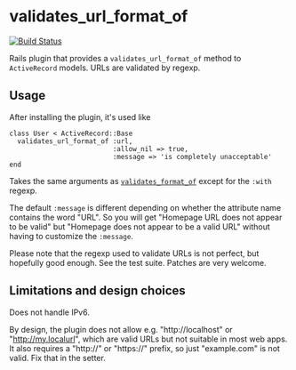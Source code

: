 # validates\_url\_format\_of

[![Build Status](https://travis-ci.org/conickal/validates_url_format_of.png?branch=master)](https://travis-ci.org/conickal/validates_url_format_of)

Rails plugin that provides a `validates_url_format_of` method to `ActiveRecord` models. URLs are validated by regexp.

## Usage
After installing the plugin, it's used like

    class User < ActiveRecord::Base
      validates_url_format_of :url,
                              :allow_nil => true,
                              :message => 'is completely unacceptable'
    end

Takes the same arguments as [`validates_format_of`](http://ar.rubyonrails.org/classes/ActiveRecord/Validations/ClassMethods.html#M000087) except for the `:with` regexp.

The default `:message` is different depending on whether the attribute name contains the word "URL". So you will get "Homepage URL does not appear to be valid" but "Homepage does not appear to be a valid URL" without having to customize the `:message`.

Please note that the regexp used to validate URLs is not perfect, but hopefully good enough. See the test suite. Patches are very welcome.

## Limitations and design choices
Does not handle IPv6.

By design, the plugin does not allow e.g. "http://localhost" or "http://my.localurl", which are valid URLs but not suitable in most web apps. It also requires a "http://" or "https://" prefix, so just "example.com" is not valid. Fix that in the setter.
